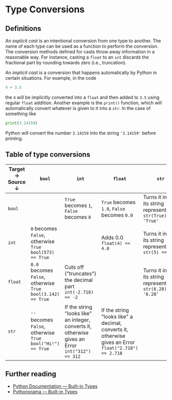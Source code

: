 # Type Conversions

## Definitions
An *explicit cast* is an intentional conversion from one type to another. The name of each type can be used as a function to perform the conversion. The conversion methods defined for casts throw away information in a reasonable way. For instance, casting a `float` to an `int` discards the fractional part by rounding towards zero (i.e., truncation).

An *implicit cast* is a conversion that happens automatically by Python in certain situations.
For example, in the code
```python
4 + 3.5
```
the `4` will be implicitly converted into a `float` and then added to `3.5` using regular `float` addition. Another example is the `print()` function, which will automatically convert whatever is given to it into a `str`. In the case of something like
```python
print(3.14159)
```
Python will convert the number `3.14159` into the string `'3.14159'` before printing.

## Table of type conversions

| Target →<br>Source ↓ | `bool`                                                           | `int`                                                                                               | `float`                                                                                                  | `str`                                                            |
|----------------------|------------------------------------------------------------------|-----------------------------------------------------------------------------------------------------|----------------------------------------------------------------------------------------------------------|------------------------------------------------------------------|
| `bool`               |                                                                  | `True` becomes `1`, `False` becomes `0`                                                             | `True` becomes `1.0`, `False` becomes `0.0`                                                              | Turns it into its string representation<br>`str(True) == 'True'` |
| `int`                | `0` becomes `False`, otherwise `True`<br>`bool(573) == True`     |                                                                                                     | Adds 0.0<br>`float(4) == 4.0`                                                                            | Turns it into its string representation<br>`str(5) == '5'`       |
| `float`              | `0.0` becomes `False`, otherwise `True`<br>`bool(3.142) == True` | Cuts off ("truncates") the decimal part<br>`int(-2.718) == -2`                                      |                                                                                                          | Turns it into its string representation<br>`str(6.28) == '6.28'` |
| `str`                | `''` becomes `False`, otherwise `True`<br>`bool("Hi!") == True`  | If the string "looks like" an integer, converts it, otherwise gives an Error<br>`int("312") == 312` | If the string "looks like" a decimal, converts it, otherwise gives an Error<br>`float("2.718") == 2.718` |                                                                  |

## Further reading
- [Python Documentation &mdash; Built-in Types](https://docs.python.org/3/library/stdtypes.html)
- [Pythonorama &mdash; Built-in Types](https://github.com/alainkaegi/pythonorama/blob/main/data_structures/built_in_types.md)